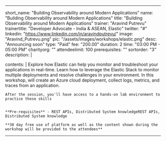 ---

short_name: "Building Observability around Modern Applications"
name: "Building Observability around Modern Applications"
title: "Building Observability around Modern Applications"
trainer: "Aravind Putrevu"
trainertitle: "Developer Advocate - India & ASEAN, Elastic"
twitter: "#"
linkedin: "https://www.linkedin.com/in/aravindputrevu/"
image: "Aravind_Putrevu.png"
pic: "/assets/images/workshops/elastic.png"
desc: "Announcing soon"
type: "Paid"
fee: "200.00"
duration: 2
time: "03:00 PM - 05:00 PM"
charityorg: ""
attendeelimit: 100
prerequisites: ""
sortorder: "3"
description: |
    
    
contents: |
    Explore how Elastic can help you monitor and troubleshoot your applications in real-time. Learn how to leverage the Elastic Stack to monitor multiple deployments and resolve challenges in your environment. 
    In this workshop, will create an Azure cloud deployment, collect logs, metrics, and traces from an application. 

    After the session, you'll have access to a hands-on lab environment to practice these skills


    **Pre-requisites** - REST APIs, Distributed System knowledgeREST APIs, Distributed System knowledge

    **30 day free use of platform as well as the content shown during the workshop will be provided to the attendees**

    

---